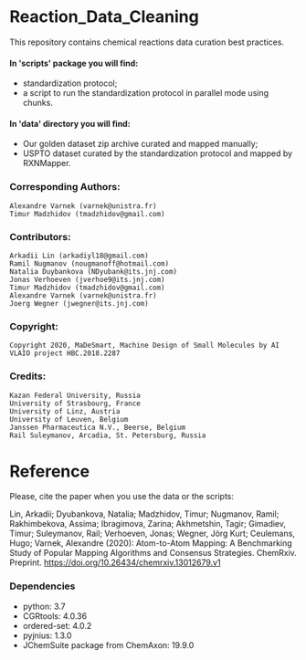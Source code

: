 # Reaction_Data_Cleaning
This repository contains chemical reactions data curation best practices.
#### In 'scripts' package you will find:
* standardization protocol;
* a script to run the standardization protocol in parallel mode using chunks.
#### In 'data' directory you will find:
* Our golden dataset zip archive curated and mapped manually;
* USPTO dataset curated by the standardization protocol and mapped by RXNMapper.

### Corresponding Authors:
    Alexandre Varnek (varnek@unistra.fr)
    Timur Madzhidov (tmadzhidov@gmail.com)
    
### Contributors:
    Arkadii Lin (arkadiyl18@gmail.com)
    Ramil Nugmanov (nougmanoff@hotmail.com)
    Natalia Duybankova (NDyubank@its.jnj.com)
    Jonas Verhoeven (jverhoe9@its.jnj.com)
    Timur Madzhidov (tmadzhidov@gmail.com)
    Alexandre Varnek (varnek@unistra.fr)
    Joerg Wegner (jwegner@its.jnj.com)
   
### Copyright:
    Copyright 2020, MaDeSmart, Machine Design of Small Molecules by AI VLAIO project HBC.2018.2287
    
### Credits:
    Kazan Federal University, Russia
    University of Strasbourg, France
    University of Linz, Austria
    University of Leuven, Belgium
    Janssen Pharmaceutica N.V., Beerse, Belgium
    Rail Suleymanov, Arcadia, St. Petersburg, Russia

# Reference
Please, cite the paper when you use the data or the scripts:
    
  Lin, Arkadii; Dyubankova, Natalia; Madzhidov, Timur; Nugmanov, Ramil; Rakhimbekova, Assima; Ibragimova, Zarina; Akhmetshin, Tagir; Gimadiev, Timur; Suleymanov, Rail; Verhoeven, Jonas; Wegner, Jörg Kurt; Ceulemans, Hugo; Varnek, Alexandre (2020): Atom-to-Atom Mapping: A Benchmarking Study of Popular Mapping Algorithms and Consensus Strategies. ChemRxiv. Preprint. https://doi.org/10.26434/chemrxiv.13012679.v1 

### Dependencies
  - python: 3.7
  - CGRtools: 4.0.36
  - ordered-set: 4.0.2
  - pyjnius: 1.3.0
  - JChemSuite package from ChemAxon: 19.9.0
  

